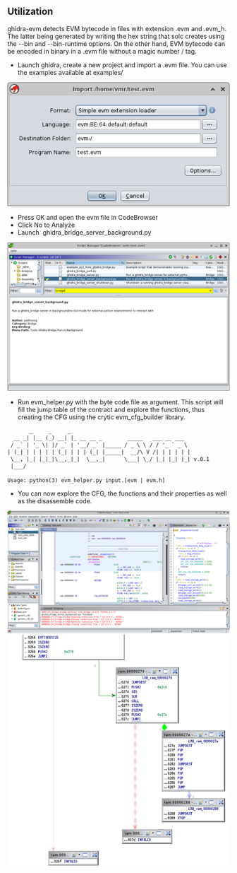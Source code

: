 
## Utilization

ghidra-evm detects EVM bytecode in files with extension .evm and .evm_h. The
latter being generated by writing the hex string that solc creates using the --bin and --bin-runtime options.
On the other hand, EVM bytecode can be encoded in binary in a .evm file
without a magic number / tag.

- Launch ghidra, create a new project and import a .evm file. You can use the examples available at
  examples/

![main](../media/1.png)

- Press OK and open the evm file in CodeBrowser
- Click No to Analyze
- Launch  ghidra_bridge_server_background.py

![script](../media/2.png)

- Run evm_helper.py with the byte code file as argument. This script will fill the jump table of the contract and explore the functions, thus creating the CFG using the
  crytic evm_cfg_builder library.

```
       _     _     _                                      
  __ _| |__ (_) __| |_ __ __ _        _____   ___ __ ___  
 / _` | '_ \| |/ _` | '__/ _` |_____ / _ \ \ / / '_ ` _ \ 
| (_| | | | | | (_| | | | (_| |_____|  __/\ V /| | | | | |
 \__, |_| |_|_|\__,_|_|  \__,_|      \___| \_/ |_| |_| |_| v.0.1
 |___/                                                    

Usage: python(3) evm_helper.py input.[evm | evm.h]
```

- You can now explore the CFG, the functions and their properties as well as the disassemble code.

![demo1](../media/main1.png)
![demo2](../media/main2.png)
